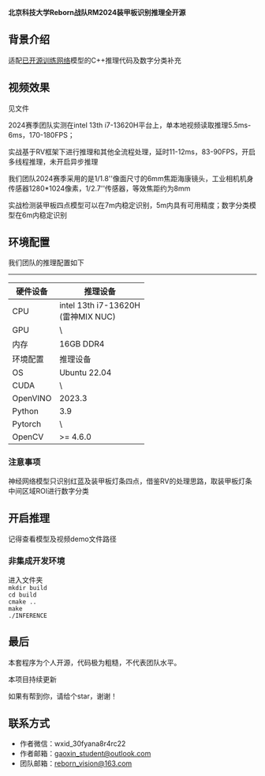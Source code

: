**北京科技大学Reborn战队RM2024装甲板识别推理全开源**

## 背景介绍
适配[已开源训练网络](https://github.com/gaoxinstudent/RM-Armor-Detect.git)模型的C++推理代码及数字分类补充

 ## 视频效果

 见文件

2024赛季团队实测在intel 13th i7-13620H平台上，单本地视频读取推理5.5ms-6ms，170-180FPS；

实战基于RV框架下进行推理和其他全流程处理，延时11-12ms，83-90FPS，开启多线程推理，未开启异步推理

我们团队2024赛季采用的是1/1.8''像面尺寸的6mm焦距海康镜头，工业相机机身传感器1280*1024像素，1/2.7''传感器，等效焦距约为8mm

实战检测装甲板四点模型可以在7m内稳定识别，5m内具有可用精度；数字分类模型在6m内稳定识别

 ## 环境配置
 我们团队的推理配置如下
***
| 硬件设备 |推理设备                                |
| -------- | ----------------------|
| CPU      | intel 13th i7-13620H<br />(雷神MIX NUC) |
| GPU      | \                                       |
| 内存     | 16GB DDR4                               |
| 环境配置 |推理设备                                |
| OS       | Ubuntu 22.04                            |
| CUDA     |  \                                       |
| OpenVINO |  2023.3                                  |
| Python   | 3.9                                     |
| Pytorch  | \                                       |
| OpenCV | >= 4.6.0|

### 注意事项

神经网络模型只识别红蓝及装甲板灯条四点，借鉴RV的处理思路，取装甲板灯条中间区域ROI进行数字分类

## 开启推理

记得查看模型及视频demo文件路径
### 非集成开发环境
进入文件夹  
```mkdir build```   
```cd build```  
```cmake ..```  
```make```  
```./INFERENCE```  

## 最后

本套程序为个人开源，代码极为粗糙，不代表团队水平。

本项目持续更新

如果有帮到你，请给个star，谢谢！ 

  ## 联系方式
  + 作者微信：wxid_30fyana8r4rc22
  + 作者邮箱：gaoxin_student@outlook.com
  + 团队邮箱：reborn_vision@163.com
